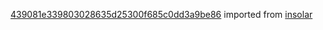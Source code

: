 [439081e339803028635d25300f685c0dd3a9be86](https://github.com/insolar/insolar/commit/439081e339803028635d25300f685c0dd3a9be86) imported from [insolar](https://github.com/insolar/insolar)
